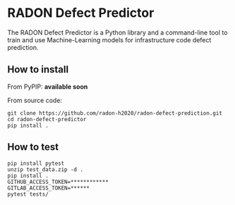 # RADON Defect Predictor

The RADON Defect Predictor is a Python library and a command-line tool to train and use Machine-Learning models for infrastructure code defect prediction.

## How to install

From PyPIP: **available soon**


From source code:

```text
git clone https://github.com/radon-h2020/radon-defect-prediction.git
cd radon-defect-predictor
pip install .
```


## How to test

```text
pip install pytest
unzip test_data.zip -d .
pip install .
GITHUB_ACCESS_TOKEN=************
GITLAB_ACCESS_TOKEN=******
pytest tests/
```
